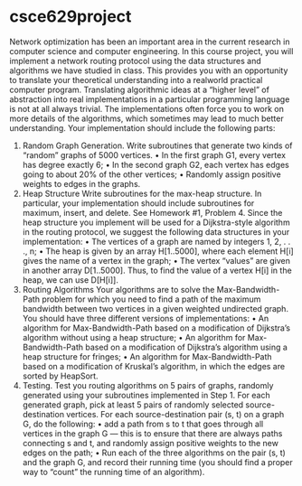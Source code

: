 # csce629project

Network optimization has been an important area in the current research in computer
science and computer engineering. In this course project, you will implement a network
routing protocol using the data structures and algorithms we have studied in class. This
provides you with an opportunity to translate your theoretical understanding into a realworld
practical computer program. Translating algorithmic ideas at a “higher level” of
abstraction into real implementations in a particular programming language is not at
all always trivial. The implementations often force you to work on more details of the
algorithms, which sometimes may lead to much better understanding.
Your implementation should include the following parts:
1. Random Graph Generation. Write subroutines that generate two kinds of “random”
graphs of 5000 vertices.
• In the first graph G1, every vertex has degree exactly 6;
• In the second graph G2, each vertex has edges going to about 20% of the other
vertices;
• Randomly assign positive weights to edges in the graphs.
2. Heap Structure Write subroutines for the max-heap structure. In particular,
your implementation should include subroutines for maximum, insert, and delete. See
Homework #1, Problem 4.
Since the heap structure you implement will be used for a Dijkstra-style algorithm in
the routing protocol, we suggest the following data structures in your implementation:
• The vertices of a graph are named by integers 1, 2, . . ., n;
• The heap is given by an array H[1..5000], where each element H[i] gives the name
of a vertex in the graph;
• The vertex “values” are given in another array D[1..5000]. Thus, to find the value
of a vertex H[i] in the heap, we can use D[H[i]].
3. Routing Algorithms Your algorithms are to solve the Max-Bandwidth-Path
problem for which you need to find a path of the maximum bandwidth between two
vertices in a given weighted undirected graph. You should have three different versions of
implementations:
• An algorithm for Max-Bandwidth-Path based on a modification of Dijkstra’s
algorithm without using a heap structure;
• An algorithm for Max-Bandwidth-Path based on a modification of Dijkstra’s
algorithm using a heap structure for fringes;
• An algorithm for Max-Bandwidth-Path based on a modification of Kruskal’s algorithm,
in which the edges are sorted by HeapSort.
4. Testing. Test you routing algorithms on 5 pairs of graphs, randomly generated using
your subroutines implemented in Step 1. For each generated graph, pick at least 5 pairs
of randomly selected source-destination vertices. For each source-destination pair (s, t) on
a graph G, do the following:
• add a path from s to t that goes through all vertices in the graph G — this is to
ensure that there are always paths connecting s and t, and randomly assign positive
weights to the new edges on the path;
• Run each of the three algorithms on the pair (s, t) and the graph G, and record
their running time (you should find a proper way to “count” the running time of an
algorithm).

